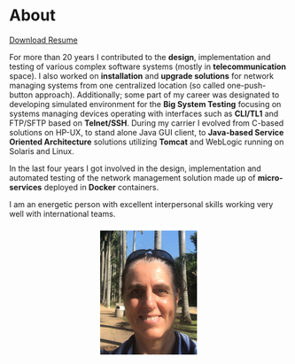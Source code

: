 # About

<a href="ResumeOlaBeskidWojcicka.pdf">Download Resume</a>

For more than 20 years I contributed to the **design**, implementation and testing
of various complex software systems (mostly in **telecommunication** space).
I also worked on **installation** and **upgrade solutions** for network managing systems from one centralized location (so called one-push-button approach).
Additionally; some part of my career was designated to developing simulated environment for the **Big System Testing** focusing on systems managing devices operating with interfaces such as **CLI/TL1** and FTP/SFTP based on **Telnet/SSH**.
During my carrier I evolved from C-based solutions on HP-UX, to stand alone Java GUI client, to **Java-based Service Oriented Architecture** solutions utilizing **Tomcat** and WebLogic running on Solaris and Linux.

In the last four years I got involved in the design, implementation and automated testing of the network management solution made up of **micro-services** deployed in **Docker** containers.

I am an energetic person with excellent interpersonal skills working very well with international teams.

<p style='text-align:center;'>
    <img src="ola.png" />
</p>